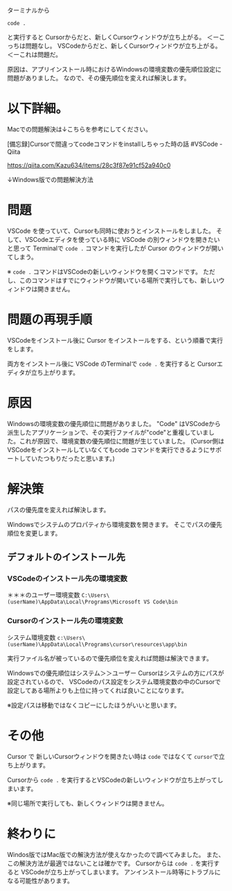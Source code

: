 <!--
title:   VSCodeとCursor両方のエディタをインストールした時のトラブル (Windows版：CursorはOSSのVSCodeをforkしてAIを追加したエディタ)
tags:    VSCode,Windows,cursor
id:      a92914d50a8d36e5a12f
private: false
-->
ターミナルから

```terminal
code .
```

と実行すると
Cursorからだと、新しくCursorウィンドウが立ち上がる。 ＜ーこっちは問題なし。
VSCodeからだと、新しくCursorウィンドウが立ち上がる。 ＜ーこれは問題だ。


原因は、アプリインストール時におけるWindowsの環境変数の優先順位設定に問題がありました。
なので、その優先順位を変えれば解決します。



# 以下詳細。

Macでの問題解決は↓こちらを参考にしてください。

[備忘録]Cursorで間違ってcodeコマンドをinstallしちゃった時の話 #VSCode - Qiita

https://qiita.com/Kazu634/items/28c3f87e91cf52a940c0

↓Windows版での問題解決方法

# 問題
VSCode を使っていて、Cursorも同時に使おうとインストールをしました。
そして、VSCodeエディタを使っている時に VSCode の別ウィンドウを開きたいと思って Terminalで `code .` コマンドを実行したが Cursor のウィンドウが開いてしまう。

※ `code .` コマンドはVSCodeの新しいウィンドウを開くコマンドです。
ただし、このコマンドはすでにウィンドウが開いている場所で実行しても、新しいウィンドウは開きません。



# 問題の再現手順

VSCodeをインストール後に Cursor をインストールをする、という順番で実行をします。

両方をインストール後に VSCode のTerminalで `code .` を実行すると Cursorエディタが立ち上がります。



# 原因
Windowsの環境変数の優先順位に問題がありました。
"Code" はVSCodeから派生したアプリケーションで、その実行ファイルが"code"と重複していました。これが原因で、環境変数の優先順位に問題が生じていました。
(Cursor側は VSCodeをインストールしていなくてもcode コマンドを実行できるようにサポートしていたつもりだったと思います。)



# 解決策

パスの優先度を変えれば解決します。

Windowsでシステムのプロパティから環境変数を開きます。
そこでパスの優先順位を変更します。

## デフォルトのインストール先

### VSCodeのインストール先の環境変数
＊＊＊のユーザー環境変数
`C:\Users\(userName)\AppData\Local\Programs\Microsoft VS Code\bin`



### Cursorのインストール先の環境変数
システム環境変数
`c:\Users\(userName)\AppData\Local\Programs\cursor\resources\app\bin`

実行ファイル名が被っているので優先順位を変えれば問題は解決できます。



Windowsでの優先順位はシステム＞＞ユーザー
Cursorはシステムの方にパスが設定されているので、
VSCodeのパス設定をシステム環境変数の中のCursorで設定してある場所よりも上位に持ってくれば良いことになります。

※設定パスは移動ではなくコピーにしたほうがいいと思います。



# その他

Cursor で 新しいCursorウィンドウを開きたい時は
`code` ではなくて `cursor`で立ち上がります。

Cursorから `code .` を実行するとVSCodeの新しいウィンドウが立ち上がってしまいます。

※同じ場所で実行しても、新しくウィンドウは開きません。



# 終わりに

Windos版ではMac版での解決方法が使えなかったので調べてみました。
また、この解決方法が最適ではないことは確かです。
Cursorからは `code .` を実行すると VSCodeが立ち上がってしまいます。
アンインストール時等にトラブルになる可能性があります。